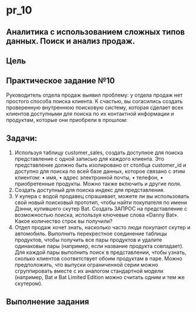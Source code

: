 # pr_10
## Аналитика с использованием сложных типов данных. Поиск и анализ продаж.

## Цель


## Практическое задание №10
Руководитель отдела продаж выявил проблему: у отдела продаж нет простого
способа поиска клиента. К счастью, вы согасились создать проверенную внутреннюю
поисковую систему, которая сделает всех клиентов доступными для поиска по их
контактной информации и продуктам, которые они приобрели в прошлом:

## Задачи:
1. Используя таблицу customer_sales, создать доступное для поиска представление с одной записью для каждого клиента. Это представление должно быть
изолировано от столбца customer_id и доступно для поиска по всей базе данных, которое связано с этим клиентом:
• имя,
• адрес электронной почты,
• телефон,
• приобретенные продукты.
Можно также включить и другие поля.
2. Создать доступный для поиска индекс для представления.
3. У кулера с водой продавец спрашивает, можете ли вы использовать свой новый поисковый прототип, чтобы найти покупателя по имени Дэнни, купившего скутер
Bat. Создать ЗАПРОС на представление с возможностью поиска, используя ключевые слова «Danny Bat». Какое количество строк вы получили?
4. Отдел продаж хочет знать, насколько часто люди покупают скутер и автомобиль. Выполнить перекрестное соединение таблицы продуктов, чтобы получить
все пары продуктов и удалите одинаковые пары (например, если название продукта совпадает). Для каждой пары выполнить поиск в представлении, чтобы узнать, сколько
клиентов соответствует обоим продуктам в паре. Можно предположить, что выпуски ограниченной серии можно сгруппировать вместе с их аналогом стандартной модели
(например, Bat и Bat Limited Edition можно считать одним и тем же скутером).

## Выполнение задания

